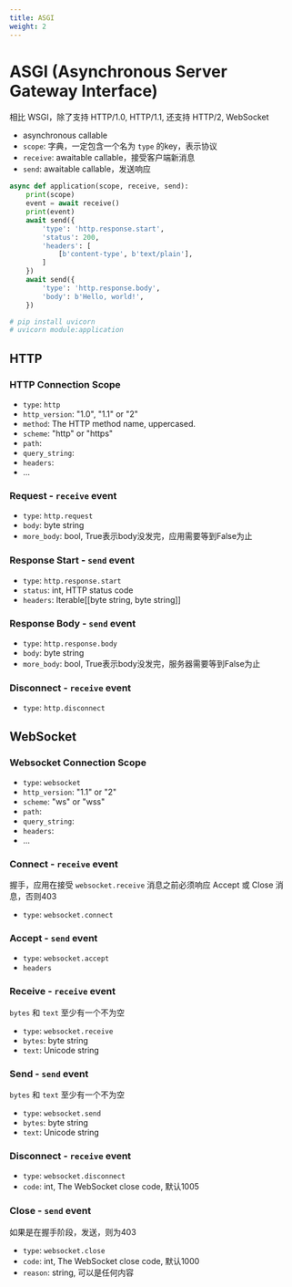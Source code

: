 ```yaml
---
title: ASGI
weight: 2
---
```


# ASGI (Asynchronous Server Gateway Interface)

相比 WSGI，除了支持 HTTP/1.0, HTTP/1.1, 还支持 HTTP/2, WebSocket

- asynchronous callable
- `scope`: 字典，一定包含一个名为 `type` 的key，表示协议
- `receive`: awaitable callable，接受客户端新消息
- `send`: awaitable callable，发送响应

```python
async def application(scope, receive, send):
    print(scope)
    event = await receive()
    print(event)
    await send({
        'type': 'http.response.start',
        'status': 200,
        'headers': [
            [b'content-type', b'text/plain'],
        ]
    })
    await send({
        'type': 'http.response.body',
        'body': b'Hello, world!',
    })

# pip install uvicorn
# uvicorn module:application
```

## HTTP

### HTTP Connection Scope
- `type`: `http`
- `http_version`: "1.0", "1.1" or "2"
- `method`: The HTTP method name, uppercased.
- `scheme`: "http" or "https"
- `path`:
- `query_string`:
- `headers`:
- ...

### Request - `receive` event
- `type`: `http.request`
- `body`: byte string
- `more_body`: bool, True表示body没发完，应用需要等到False为止

### Response Start - `send` event
- `type`: `http.response.start`
- `status`: int, HTTP status code
- `headers`: Iterable[[byte string, byte string]]

### Response Body - `send` event
- `type`: `http.response.body`
- `body`: byte string
- `more_body`: bool, True表示body没发完，服务器需要等到False为止

### Disconnect - `receive` event
- `type`: `http.disconnect`

## WebSocket

### Websocket Connection Scope
- `type`: `websocket`
- `http_version`: "1.1" or "2"
- `scheme`: "ws" or "wss"
- `path`:
- `query_string`:
- `headers`:
- ...

### Connect - `receive` event
握手，应用在接受 `websocket.receive` 消息之前必须响应 Accept 或 Close 消息，否则403
- `type`: `websocket.connect`

### Accept - `send` event
- `type`: `websocket.accept`
- `headers`

### Receive - `receive` event
`bytes` 和 `text` 至少有一个不为空
- `type`: `websocket.receive`
- `bytes`: byte string
- `text`: Unicode string

### Send - `send` event
`bytes` 和 `text` 至少有一个不为空
- `type`: `websocket.send`
- `bytes`: byte string
- `text`: Unicode string

### Disconnect - `receive` event
- `type`: `websocket.disconnect`
- `code`: int, The WebSocket close code, 默认1005

### Close - `send` event
如果是在握手阶段，发送，则为403
- `type`: `websocket.close`
- `code`: int, The WebSocket close code, 默认1000
- `reason`: string, 可以是任何内容
